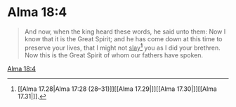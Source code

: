 # Alma 18:4

> And now, when the king heard these words, he said unto them: Now I know that it is the Great Spirit; and he has come down at this time to preserve your lives, that I might not <u>slay</u>[^a] you as I did your brethren. Now this is the Great Spirit of whom our fathers have spoken.

[Alma 18:4](https://www.churchofjesuschrist.org/study/scriptures/bofm/alma/18?lang=eng&id=p4#p4)


[^a]: [[Alma 17.28|Alma 17:28 (28–31)]][[Alma 17.29|]][[Alma 17.30|]][[Alma 17.31|]].  
